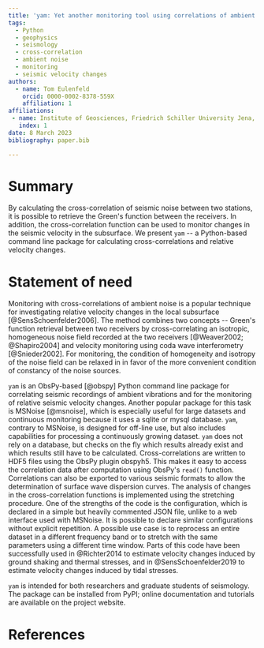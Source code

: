 ```yaml
---
title: 'yam: Yet another monitoring tool using correlations of ambient noise'
tags:
  - Python
  - geophysics
  - seismology
  - cross-correlation
  - ambient noise
  - monitoring
  - seismic velocity changes
authors:
  - name: Tom Eulenfeld
    orcid: 0000-0002-8378-559X
    affiliation: 1
affiliations:
 - name: Institute of Geosciences, Friedrich Schiller University Jena, Germany
   index: 1
date: 8 March 2023
bibliography: paper.bib

---
```


# Summary

By calculating the cross-correlation of seismic noise between two stations, it is possible to retrieve the Green's function between the receivers. In addition, the cross-correlation function can be used to monitor changes in the seismic velocity in the subsurface.
We present ``yam`` -- a Python-based command line package for calculating cross-correlations and relative velocity changes.

# Statement of need

Monitoring with cross-correlations of ambient noise is a popular technique for investigating relative velocity changes in the local subsurface [@SensSchoenfelder2006].
The method combines two concepts -- Green's function retrieval between two receivers by cross-correlating an isotropic, homogeneous noise field recorded at the two receivers [@Weaver2002; @Shapiro2004] and velocity monitoring using coda wave interferometry [@Snieder2002].
For monitoring, the condition of homogeneity and isotropy of the noise field can be relaxed in in favor of the more convenient condition of constancy of the noise sources.

``yam`` is an ObsPy-based [@obspy] Python command line package for correlating seismic recordings of ambient vibrations and for the monitoring of relative seismic velocity changes.
Another popular package for this task is MSNoise [@msnoise], which is especially useful for large datasets and continuous monitoring because it uses a sqlite or mysql database.
``yam``, contrary to MSNoise, is designed for off-line use, but also includes capabilities for processing a continuously growing dataset.
``yam`` does not rely on a database, but checks on the fly which results already exist and which results still have to be calculated.
Cross-correlations are written to HDF5 files using the ObsPy plugin obspyh5.
This makes it easy to access the correlation data after computation using ObsPy's ``read()`` function.
Correlations can also be exported to various seismic formats to allow the determination of surface wave dispersion curves.
The analysis of changes in the cross-correlation functions is implemented using the stretching procedure.
One of the strengths of the code is the configuration, which is declared in a simple but heavily commented JSON file, unlike to a web interface used with MSNoise.
It is possible to declare similar configurations without explicit repetition.
A possible use case is to reprocess an entire dataset in a different frequency band or to stretch with the same parameters using a different time window.
Parts of this code have been successfully used in @Richter2014 to estimate velocity changes induced by ground shaking and thermal stresses, and in @SensSchoenfelder2019 to estimate velocity changes induced by tidal stresses.

``yam`` is intended for both researchers and graduate students of seismology.
The package can be installed from PyPI; online documentation and tutorials are available on the project website.

# References
